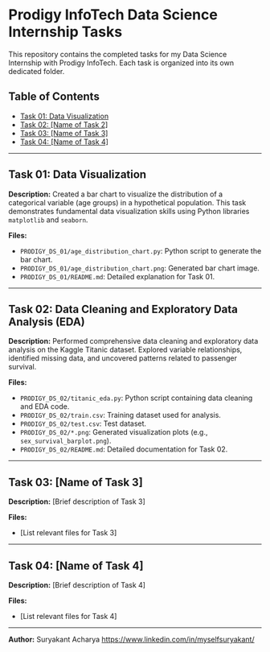 # Prodigy InfoTech Data Science Internship Tasks

This repository contains the completed tasks for my Data Science Internship with Prodigy InfoTech. Each task is organized into its own dedicated folder.

## Table of Contents

* [Task 01: Data Visualization](#task-01-data-visualization)
* [Task 02: [Name of Task 2]](#task-02-name-of-task-2)
* [Task 03: [Name of Task 3]](#task-03-name-of-task-3)
* [Task 04: [Name of Task 4]](#task-04-name-of-task-4)

---

## Task 01: Data Visualization

**Description:**
Created a bar chart to visualize the distribution of a categorical variable (age groups) in a hypothetical population. This task demonstrates fundamental data visualization skills using Python libraries `matplotlib` and `seaborn`.

**Files:**
* `PRODIGY_DS_01/age_distribution_chart.py`: Python script to generate the bar chart.
* `PRODIGY_DS_01/age_distribution_chart.png`: Generated bar chart image.
* `PRODIGY_DS_01/README.md`: Detailed explanation for Task 01.

---

## Task 02: Data Cleaning and Exploratory Data Analysis (EDA)

**Description:**
Performed comprehensive data cleaning and exploratory data analysis on the Kaggle Titanic dataset. Explored variable relationships, identified missing data, and uncovered patterns related to passenger survival.

**Files:**
* `PRODIGY_DS_02/titanic_eda.py`: Python script containing data cleaning and EDA code.
* `PRODIGY_DS_02/train.csv`: Training dataset used for analysis.
* `PRODIGY_DS_02/test.csv`: Test dataset.
* `PRODIGY_DS_02/*.png`: Generated visualization plots (e.g., `sex_survival_barplot.png`).
* `PRODIGY_DS_02/README.md`: Detailed documentation for Task 02.

---

## Task 03: [Name of Task 3]

**Description:**
[Brief description of Task 3]

**Files:**
* [List relevant files for Task 3]

---

## Task 04: [Name of Task 4]

**Description:**
[Brief description of Task 4]

**Files:**
* [List relevant files for Task 4]

---

**Author:**
Suryakant Acharya
https://www.linkedin.com/in/myselfsuryakant/
